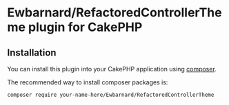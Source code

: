 # Ewbarnard/RefactoredControllerTheme plugin for CakePHP

## Installation

You can install this plugin into your CakePHP application using [composer](http://getcomposer.org).

The recommended way to install composer packages is:

```
composer require your-name-here/Ewbarnard/RefactoredControllerTheme
```
